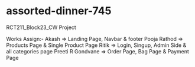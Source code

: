 # assorted-dinner-745
RCT211_Block23_CW Project

Works Assign:-
Akash => Landing Page, Navbar & footer
Pooja Rathod => Products Page & Single Product Page
Ritik => Login, Singup, Admin Side & all categories page
Preeti R Gondvane => Order Page, Bag Page & Payment Page
